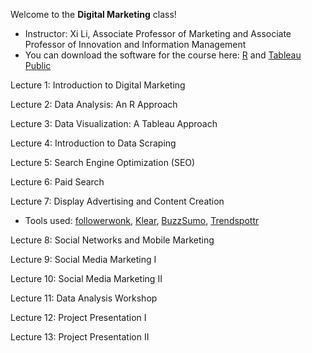 Welcome to the **Digital Marketing** class!

- Instructor: Xi Li, Associate Professor of Marketing and Associate Professor of Innovation and Information Management
- You can download the software for the course here: [R](https://cloud.r-project.org/) and [Tableau Public](https://public.tableau.com/en-us/s/)


Lecture 1: Introduction to Digital Marketing

Lecture 2: Data Analysis: An R Approach

Lecture 3: Data Visualization: A Tableau Approach

Lecture 4: Introduction to Data Scraping

Lecture 5: Search Engine Optimization (SEO)

Lecture 6: Paid Search

Lecture 7: Display Advertising and Content Creation

- Tools used: [followerwonk](https://moz.com/followerwonk/), [Klear](https://klear.com/), [BuzzSumo](https://buzzsumo.com/), [Trendspottr](http://trendspottr.com/)

Lecture 8: Social Networks and Mobile Marketing

Lecture 9: Social Media Marketing I

Lecture 10: Social Media Marketing II

Lecture 11: Data Analysis Workshop

Lecture 12: Project Presentation I

Lecture 13: Project Presentation II
